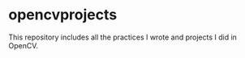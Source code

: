 opencvprojects
==============

This repository includes all the practices I wrote and projects I did in OpenCV.

